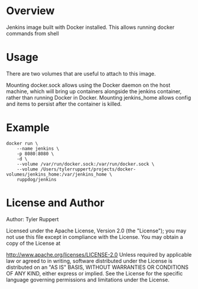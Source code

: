 # Overview
Jenkins image built with Docker installed.  This allows running docker commands from shell

# Usage
There are two volumes that are useful to attach to this image.

Mounting docker.sock allows using the Docker daemon on the host machine, which will bring up containers alongside the jenkins container, rather than running Docker in Docker.  Mounting jenkins_home allows config and items to persist after the container is killed.

# Example
```
docker run \
	--name jenkins \
	-p 8080:8080 \
	-d \
	--volume /var/run/docker.sock:/var/run/docker.sock \
	--volume /Users/tylerruppert/projects/docker-volumes/jenkins_home:/var/jenkins_home \
	ruppdog/jenkins
```

# License and Author
Author: Tyler Ruppert

Licensed under the Apache License, Version 2.0 (the "License");
you may not use this file except in compliance with the License.
You may obtain a copy of the License at

http://www.apache.org/licenses/LICENSE-2.0
Unless required by applicable law or agreed to in writing, software
distributed under the License is distributed on an "AS IS" BASIS,
WITHOUT WARRANTIES OR CONDITIONS OF ANY KIND, either express or implied.
See the License for the specific language governing permissions and
limitations under the License.